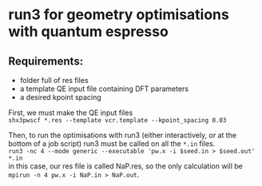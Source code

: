 # run3 for geometry optimisations with quantum espresso     
                                                           
## Requirements:                                             
   * folder full of res files                              
   * a template QE input file containing DFT parameters    
   * a desired kpoint spacing                              

First, we must make the QE input files  
`shx3pwscf *.res --template vcr.template --kpoint_spacing 0.03`  

Then, to run the optimisations with run3 (either interactively, or at the bottom of a job script) run3 must be called on all the `*.in` files.  
`run3 -nc 4 --mode generic --executable 'pw.x -i $seed.in > $seed.out' *.in`  
in this case, our res file is called NaP.res, so the only calculation will be `mpirun -n 4 pw.x -i NaP.in > NaP.out`.  
